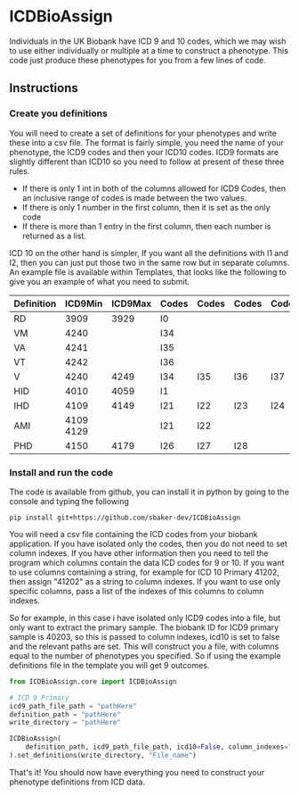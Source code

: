 # ICDBioAssign

Individuals in the UK Biobank have ICD 9 and 10 codes, which we may wish to use either individually or multiple at a 
time to construct a phenotype. This code just produce these phenotypes for you from a few lines of code. 

## Instructions

### Create you definitions

You will need to create a set of definitions for your phenotypes and write these into a csv file. The format is fairly
simple, you need the name of your phenotype, the ICD9 codes and then your ICD10 codes. ICD9 formats are slightly 
different than ICD10 so you need to follow at present of these three rules.

* If there is only 1 int in both of the columns allowed for ICD9 Codes, then an inclusive range of codes is made between
    the two values.
* If there is only 1 number in the first column, then it is set as the only code
* If there is more than 1 entry in the first column, then each number is returned as a list.

ICD 10 on the other hand is simpler, If you want all the definitions with I1 and I2, then you can just put those two
in the same row but in separate columns. An example file is available within Templates, that looks like the following to
give you an example of what you need to submit. 

|Definition|ICD9Min  |ICD9Max|Codes|Codes|Codes|Codes|Codes|Codes|
|----------|---------|-------|-----|-----|-----|-----|-----|-----|
|RD        |3909     |3929   |I0   |     |     |     |     |     |
|VM        |4240     |       |I34  |     |     |     |     |     |
|VA        |4241     |       |I35  |     |     |     |     |     |
|VT        |4242     |       |I36  |     |     |     |     |     |
|V         |4240     |4249   |I34  |I35  |I36  |I37  |I38  |     |
|HID       |4010     |4059   |I1   |     |     |     |     |     |
|IHD       |4109     |4149   |I21  |I22  |I23  |I24  |I25  |     |
|AMI       |4109 4129|       |I21  |I22  |     |     |     |     |
|PHD       |4150     |4179   |I26  |I27  |I28  |     |     |     |



### Install and run the code

The code is available from github, you can install it in python by going to the console and typing the following

```shell script
pip install git+https://github.com/sbaker-dev/ICDBioAssign
```

You will need a csv file containing the ICD codes from your biobank application. If you have isolated only the codes,
then you do not need to set column indexes. If you have other information then you need to tell the program which 
columns contain the data ICD codes for 9 or 10. If you want to use columns containing a string, for example for ICD 10 
Primary 41202, then assign "41202" as a string to column indexes. If you want to use only specific columns, pass a list 
of the indexes of this columns to column indexes. 

So for example, in this case i have isolated only ICD9 codes into a file, but only want to extract the primary sample. 
The biobank ID for ICD9 primary sample is 40203, so this is passed to column indexes, icd10 is set to false and the 
relevant paths are set. This will construct you a file, with columns equal to the number of phenotypes you specified. So
if using the example definitions file in the template you will get 9 outcomes.  

```python
from ICDBioAssign.core import ICDBioAssign

# ICD 9 Primary
icd9_path_file_path = "pathHere"
definition_path = "pathHere"
write_directory = "pathHere"

ICDBioAssign(
    definition_path, icd9_path_file_path, icd10=False, column_indexes="41203"
).set_definitions(write_directory, "File_name") 
```

That's it! You should now have everything you need to construct your phenotype definitions from ICD data. 